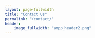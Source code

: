 ```yaml
---
layout: page-fullwidth
title: "Contact Us"
permalink: "/contact/"
header:
    image_fullwidth: "ampp_header2.png"
---
```

